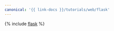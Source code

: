 ```yaml
---
canonical: '{{ link-docs }}/tutorials/web/flask'
---
```


{% include [flask](../../_tutorials/applied/flask.md) %}
